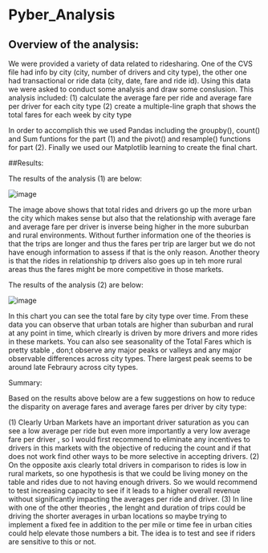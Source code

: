 # Pyber_Analysis

## Overview of the analysis: 

We were provided a variety of data related to ridesharing. One of the CVS file had info by city (city, number of drivers and city type), the other one had transactional or ride data (city, date, fare and ride id). Using this data we were asked to conduct some analysis and draw some conslusion. This analysis included:
(1) calculate the average fare per ride and average fare per driver for each city type
(2) create a multiple-line graph that shows the total fares for each week by city type

In order to accomplish this we used Pandas including the groupby(), count() and Sum funtions for the part (1) and the pivot() and resample() functions for part (2). Finally we used our Matplotlib learning to create the final chart. 

##Results: 

The results of the analysis (1) are below:

![image](https://user-images.githubusercontent.com/96096924/150398289-436aaeb8-d405-4077-8da1-861e6a5dd198.png)

The image above shows that total rides and drivers go up the more urban the city which makes sense but also that the relationship with average fare and average fare per driver is inverse being higher in the more suburban and rural environments. Without further information one of the theories is that the trips are longer and thus the fares per trip are larger but we do not have enough information to assess if that is the only reason. Another theory is that the rides in relationship tp drivers also goes up in teh more rural areas thus the fares might be more competitive in those markets.  

The results of the analysis (2) are below:

![image](https://user-images.githubusercontent.com/96096924/150399100-0d169d3b-8977-4bc7-8500-59ec8da130d4.png)

In this chart you can see the total fare by city type over time. From these data you can observe that urban totals are higher than suburban and rural at any point in time, which clrearly is driven by more drivers and more rides in these markets. You can also see seasonality of the Total Fares which is pretty stable , don;t observe any major peaks or valleys and any major observable differences across city types. There largest peak seems to be around late Febraury across city types.

Summary: 

Based on the results above below are a few suggestions on how to reduce the disparity on average fares and average fares per driver by city type:

(1) Clearly Urban Markets have an important driver saturation as you can see a low average per ride but even more importantly a very low average fare per driver , so I would first recommend to eliminate any incentives to drivers in this markets with the objective of reducing the count and if that does not work find other ways to be more selective in accepting drivers. 
(2) On the opposite axis clearly total drivers in comparison to rides is low in rural markets, so one hypothesis is that we could be living money on the table and rides due to not having enough drivers. So we would recommend to test increasing capacity to see if it leads to a higher overall revenue without significantly impacting the averages per ride and driver.
(3) In line with one of the other theories , the lenght and duration of trips could be driving the shorter averages in urban locations so maybe trying to implement a fixed fee in addition to the per mile or time fee in urban cities could help elevate those numbers a bit. The idea is to test and see if riders are sensitive to this or not. 
